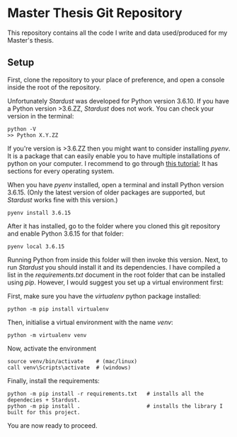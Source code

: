 # Master Thesis Git Repository
This repository contains all the code I write and data used/produced for my Master's thesis.


## Setup

First, clone the repository to your place of preference, and open a console inside the root of the repository.

Unfortunately _Stardust_ was developed for Python version 3.6.10. If you have a Python version >3.6.ZZ, _Stardust_ does not work. You can check your version in the terminal:
```console
python -V
>> Python X.Y.ZZ
```

If you're version is >3.6.ZZ then you might want to consider installing _pyenv_. It is a package that can easily enable you to have multiple installations of python on your computer. I recommend to go through [this tutorial](https://k0nze.dev/posts/install-pyenv-venv-vscode/); It has sections for every operating system.

When you have _pyenv_ installed, open a terminal and install Python version 3.6.15. (Only the latest version of older packages are supported, but _Stardust_ works fine with this version.)
```console
pyenv install 3.6.15
```

After it has installed, go to the folder where you cloned this git repository and enable Python 3.6.15 for that folder:
```console
pyenv local 3.6.15
```

Running Python from inside this folder will then invoke this version. Next, to run _Stardust_ you should install it and its dependencies. I have compiled a list in the _requirements.txt_ document in the root folder that can be installed using _pip_. However, I would suggest you set up a virtual environment first:

First, make sure you have the _virtualenv_ python package installed:
```console
python -m pip install virtualenv
```

Then, initialise a virtual environment with the name _venv_:
```console
python -m virtualenv venv
```

Now, activate the environment
```console
source venv/bin/activate    # (mac/linux)
call venv\Scripts\activate  # (windows)
```

Finally, install the requirements:
```console
python -m pip install -r requirements.txt   # installs all the dependecies + Stardust.
python -m pip install .                     # installs the library I built for this project.
```

You are now ready to proceed.